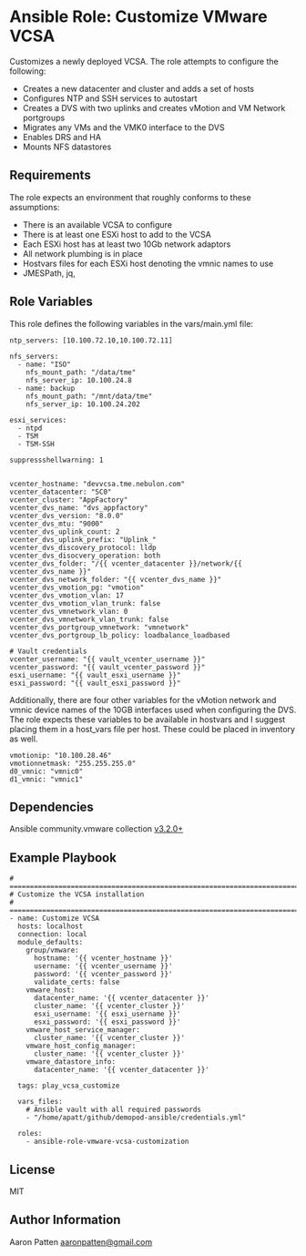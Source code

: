 Ansible Role: Customize VMware VCSA
=========

Customizes a newly deployed VCSA. The role attempts to configure the following:
- Creates a new datacenter and cluster and adds a set of hosts
- Configures NTP and SSH services to autostart
- Creates a DVS with two uplinks and creates vMotion and VM Network portgroups
- Migrates any VMs and the VMK0 interface to the DVS
- Enables DRS and HA
- Mounts NFS datastores

Requirements
------------

The role expects an environment that roughly conforms to these assumptions:
- There is an available VCSA to configure
- There is at least one ESXi host to add to the VCSA
- Each ESXi host has at least two 10Gb network adaptors
- All network plumbing is in place
- Hostvars files for each ESXi host denoting the vmnic names to use
- JMESPath, jq,

Role Variables
--------------

This role defines the following variables in the vars/main.yml file:

    ntp_servers: [10.100.72.10,10.100.72.11]

    nfs_servers:
      - name: "ISO"
        nfs_mount_path: "/data/tme"
        nfs_server_ip: 10.100.24.8
      - name: backup
        nfs_mount_path: "/mnt/data/tme"
        nfs_server_ip: 10.100.24.202

    esxi_services:
      - ntpd
      - TSM
      - TSM-SSH

    suppressshellwarning: 1


    vcenter_hostname: "devvcsa.tme.nebulon.com"
    vcenter_datacenter: "SC0"
    vcenter_cluster: "AppFactory"
    vcenter_dvs_name: "dvs_appfactory"
    vcenter_dvs_version: "8.0.0"
    vcenter_dvs_mtu: "9000"
    vcenter_dvs_uplink_count: 2
    vcenter_dvs_uplink_prefix: "Uplink_"
    vcenter_dvs_discovery_protocol: lldp
    vcenter_dvs_disocvery_operation: both
    vcenter_dvs_folder: "/{{ vcenter_datacenter }}/network/{{ vcenter_dvs_name }}"
    vcenter_dvs_network_folder: "{{ vcenter_dvs_name }}"
    vcenter_dvs_vmotion_pg: "vmotion"
    vcenter_dvs_vmotion_vlan: 17
    vcenter_dvs_vmotion_vlan_trunk: false
    vcenter_dvs_vmnetwork_vlan: 0
    vcenter_dvs_vmnetwork_vlan_trunk: false
    vcenter_dvs_portgroup_vmnetwork: "vmnetwork"
    vcenter_dvs_portgroup_lb_policy: loadbalance_loadbased

    # Vault credentials
    vcenter_username: "{{ vault_vcenter_username }}"
    vcenter_password: "{{ vault_vcenter_password }}"
    esxi_username: "{{ vault_esxi_username }}"
    esxi_password: "{{ vault_esxi_password }}"

Additionally, there are four other variables for the vMotion network and vmnic device names of the 10GB interfaces used when configuring the DVS. The role expects these variables to be available in hostvars and I suggest placing them in a host_vars file per host. These could be placed in inventory as well.

    vmotionip: "10.100.28.46"
    vmotionnetmask: "255.255.255.0"
    d0_vmnic: "vmnic0"
    d1_vmnic: "vmnic1"

Dependencies
------------

Ansible community.vmware collection [v3.2.0+](https://galaxy.ansible.com/community/vmware)

Example Playbook
----------------

    # ===========================================================================
    # Customize the VCSA installation
    # ===========================================================================
    - name: Customize VCSA
      hosts: localhost
      connection: local
      module_defaults:
        group/vmware:
          hostname: '{{ vcenter_hostname }}'
          username: '{{ vcenter_username }}'
          password: '{{ vcenter_password }}'
          validate_certs: false
        vmware_host:
          datacenter_name: '{{ vcenter_datacenter }}'
          cluster_name: '{{ vcenter_cluster }}'
          esxi_username: '{{ esxi_username }}'
          esxi_password: '{{ esxi_password }}'
        vmware_host_service_manager:
          cluster_name: '{{ vcenter_cluster }}'
        vmware_host_config_manager:
          cluster_name: '{{ vcenter_cluster }}'
        vmware_datastore_info:
          datacenter_name: '{{ vcenter_datacenter }}'

      tags: play_vcsa_customize

      vars_files:
        # Ansible vault with all required passwords
        - "/home/apatt/github/demopod-ansible/credentials.yml"

      roles:
        - ansible-role-vmware-vcsa-customization


License
-------

MIT

Author Information
------------------

Aaron Patten
aaronpatten@gmail.com
